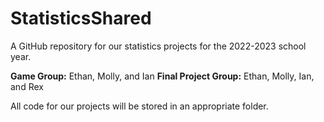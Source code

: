 # StatisticsShared
A GitHub repository for our statistics projects for the 2022-2023 school year.

**Game Group:** Ethan, Molly, and Ian
**Final Project Group:** Ethan, Molly, Ian, and Rex

All code for our projects will be stored in an appropriate folder.
